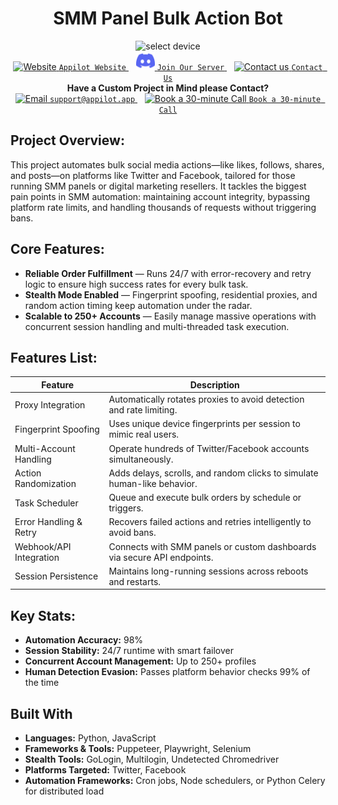 <h1 align="center">SMM Panel Bulk Action Bot</h1>

<div align="center">
  <img
    src="https://github.com/user-attachments/assets/d200549d-7613-446f-a43b-19a4117ca360"
    alt="select device"
    width="600px"
  />
</div>


<div align="center">
  <a href="https://appilot.app/">
    <img
      alt="Website"
      width="25px"
      src="https://github.com/user-attachments/assets/8e5f3af3-b098-4c1d-980d-df9aebc680d0"
    />
    <code>Appilot Website</code>
  </a>
  &nbsp;&nbsp;
  <a href="https://discord.gg/3CZ5muJdF2">
    <img
      alt="Join Our Server"
      width="30px"
      src="https://github.com/Zeeshanahmad4/RealEstateMate-WhatsApp-Group-Management-Bot/blob/main/discord-icon-svgrepo-com.svg"
    />
    <code>Join Our Server</code>
  </a>
  &nbsp;&nbsp;
  <a href="https://t.me/devpilot1">
    <img
      alt="Contact us"
      width="30px"
      src="https://edent.github.io/SuperTinyIcons/images/svg/telegram.svg"
    />
    <code>Contact Us</code>
  </a>
</div>

<div align="center">
<strong> Have a Custom Project in Mind please Contact?</strong>

<div align="center">
  <a href="mailto:support@appilot.app">
  <img
    alt="Email"
    width="30px"
    src="https://github.com/user-attachments/assets/91c8d428-32b7-4be0-91fa-2e42c902b5b8"
  />
  <code>support@appilot.app</code>
</a>
  &nbsp;&nbsp;
  <a href="https://cal.com/app-pilot-m8i8oo/30min">
  <img
    alt="Book a 30-minute Call"
    width="30px"
    src="https://github.com/user-attachments/assets/cd3e5c7b-3e4e-4bb3-b242-bcc20ee78f13"
  />
  <code>Book a 30-minute Call</code>
</a>
<span>

<div align="left">

## Project Overview:
This project automates bulk social media actions—like likes, follows, shares, and posts—on platforms like Twitter and Facebook, tailored for those running SMM panels or digital marketing resellers. It tackles the biggest pain points in SMM automation: maintaining account integrity, bypassing platform rate limits, and handling thousands of requests without triggering bans.


## Core Features:
- **Reliable Order Fulfillment** — Runs 24/7 with error-recovery and retry logic to ensure high success rates for every bulk task.
- **Stealth Mode Enabled** — Fingerprint spoofing, residential proxies, and random action timing keep automation under the radar.
- **Scalable to 250+ Accounts** — Easily manage massive operations with concurrent session handling and multi-threaded task execution.

## Features List:
| Feature                 | Description                                                              |
| ----------------------- | ------------------------------------------------------------------------ |
| Proxy Integration       | Automatically rotates proxies to avoid detection and rate limiting.      |
| Fingerprint Spoofing    | Uses unique device fingerprints per session to mimic real users.         |
| Multi-Account Handling  | Operate hundreds of Twitter/Facebook accounts simultaneously.            |
| Action Randomization    | Adds delays, scrolls, and random clicks to simulate human-like behavior. |
| Task Scheduler          | Queue and execute bulk orders by schedule or triggers.                   |
| Error Handling & Retry  | Recovers failed actions and retries intelligently to avoid bans.         |
| Webhook/API Integration | Connects with SMM panels or custom dashboards via secure API endpoints.  |
| Session Persistence     | Maintains long-running sessions across reboots and restarts.             |


## Key Stats:
- **Automation Accuracy:** 98%
- **Session Stability:** 24/7 runtime with smart failover
- **Concurrent Account Management:** Up to 250+ profiles
- **Human Detection Evasion:** Passes platform behavior checks 99% of the time

## Built With
- **Languages:** Python, JavaScript
- **Frameworks & Tools:** Puppeteer, Playwright, Selenium
- **Stealth Tools:** GoLogin, Multilogin, Undetected Chromedriver
- **Platforms Targeted:** Twitter, Facebook
- **Automation Frameworks:** Cron jobs, Node schedulers, or Python Celery for distributed load
